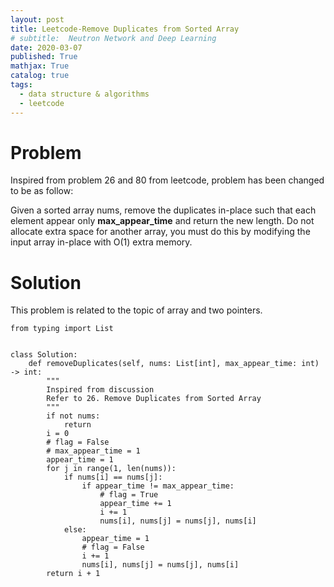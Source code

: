 ```yaml
---
layout: post
title: Leetcode-Remove Duplicates from Sorted Array
# subtitle:  Neutron Network and Deep Learning
date: 2020-03-07
published: True
mathjax: True
catalog: true
tags:
  - data structure & algorithms
  - leetcode
---
```

# Problem
Inspired from problem 26 and 80 from leetcode, problem has been changed to be as follow:

Given a sorted array nums, remove the duplicates in-place such that each element appear only **max_appear_time** and return the new length. Do not allocate extra space for another array, you must do this by modifying the input array in-place with O(1) extra memory.

# Solution
This problem is related to the topic of array and two pointers.

```
from typing import List


class Solution:
    def removeDuplicates(self, nums: List[int], max_appear_time: int) -> int:
        """
        Inspired from discussion
        Refer to 26. Remove Duplicates from Sorted Array
        """
        if not nums:
            return
        i = 0
        # flag = False
        # max_appear_time = 1
        appear_time = 1
        for j in range(1, len(nums)):
            if nums[i] == nums[j]:
                if appear_time != max_appear_time:
                    # flag = True
                    appear_time += 1
                    i += 1
                    nums[i], nums[j] = nums[j], nums[i]
            else:
                appear_time = 1
                # flag = False
                i += 1
                nums[i], nums[j] = nums[j], nums[i]
        return i + 1
```
